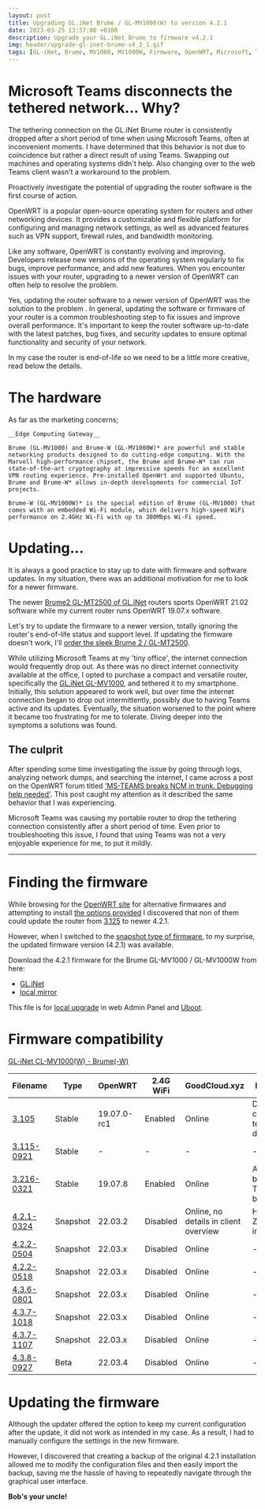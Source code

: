 ```yaml
---
layout: post
title: Upgrading GL.iNet Brume / GL-MV1000(W) to version 4.2.1
date: 2023-03-25 13:37:00 +0100
description: Upgrade your GL.iNet Brume to firmware v4.2.1 
img: header/upgrade-gl-inet-brume-v4_2_1.gif
tags: [GL-iNet, Brume, MV1000, MV1000W, Firmware, OpenWRT, Microsoft, Teams]
---
```


# Microsoft Teams disconnects the tethered network... Why?

The tethering connection on the GL.iNet Brume router is consistently dropped after a short period of time when using Microsoft Teams, often at inconvenient moments. I have determined that this behavior is not due to coincidence but rather a direct result of using Teams. Swapping out machines and operating systems didn't help. Also changing over to the web Teams client wasn't a workaround to the problem.

Proactively investigate the potential of upgrading the router software is the first course of action.

OpenWRT is a popular open-source operating system for routers and other networking devices. It provides a customizable and flexible platform for configuring and managing network settings, as well as advanced features such as VPN support, firewall rules, and bandwidth monitoring.

Like any software, OpenWRT is constantly evolving and improving. Developers release new versions of the operating system regularly to fix bugs, improve performance, and add new features. When you encounter issues with your router, upgrading to a newer version of OpenWRT can often help to resolve the problem.

Yes, updating the router software to a newer version of OpenWRT was the solution to the problem . In general, updating the software or firmware of your router is a common troubleshooting step to fix issues and improve overall performance. It's important to keep the router software up-to-date with the latest patches, bug fixes, and security updates to ensure optimal functionality and security of your network.

In my case the router is end-of-life so we need to be a little more creative, read below the details.

# The hardware

As far as the marketing concerns;

    __Edge Computing Gateway__

    Brume (GL-MV1000) and Brume-W (GL-MV1000W)* are powerful and stable networking products designed to do cutting-edge computing. With the Marvell high-performance chipset, the Brume and Brume-W* can run state-of-the-art cryptography at impressive speeds for an excellent VPN routing experience. Pre-installed OpenWrt and supported Ubuntu, Brume and Brume-W* allows in-depth developments for commercial IoT projects.

    Brume-W (GL-MV1000W)* is the special edition of Brume (GL-MV1000) that comes with an embedded Wi-Fi module, which delivers high-speed WiFi performance on 2.4GHz Wi-Fi with up to 300Mbps Wi-Fi speed.

# Updating...

It is always a good practice to stay up to date with firmware and software updates. In my situation, there was an additional motivation for me to look for a newer firmware.

The newer [Brume2 GL-MT2500 of GL.iNet](https://www.gl-inet.com/products/gl-mt2500/) routers sports OpenWRT 21.02 software while my current router runs OpenWRT 19.07.x software.

Let's try to update the firmware to a newer version, totally ignoring the router's end-of-life status and support level. If updating the firmware doesn't work, I'll [order the sleek Brume 2 / GL-MT2500](https://store.gl-inet.com/collections/brume-2-gl-mt2500-mt2500a-security-gateway).

While utilizing Microsoft Teams at my 'tiny office', the internet connection would frequently drop out. As there was no direct internet connectivity available at the office, I opted to purchase a compact and versatile router, specifically the [GL.iNet GL-MV1000](https://www.gl-inet.com/products/gl-mv1000/), and tethered it to my smartphone. Initially, this solution appeared to work well, but over time the internet connection began to drop out intermittently, possibly due to having Teams active and its updates. Eventually, the situation worsened to the point where it became too frustrating for me to tolerate. Diving deeper into the symptoms a solutions was found.

## The culprit

After spending some time investigating the issue by going through logs, analyzing network dumps, and searching the internet, I came across a post on the OpenWRT forum titled ['MS-TEAMS breaks NCM in trunk. Debugging help needed'](https://forum.openwrt.org/t/ms-teams-breaks-ncm-in-trunk-debugging-help-needed/77724/2). This post caught my attention as it described the same behavior that I was experiencing.

Microsoft Teams was causing my portable router to drop the tethering connection consistently after a short period of time. Even prior to troubleshooting this issue, I found that using Teams was not a very enjoyable experience for me, to put it mildly.

---

# Finding the firmware

While browsing for the [OpenWRT site](https://openwrt.org/toh/gl.inet/gl-mv1000) for alternative firmwares and attempting to install [the options provided](https://openwrt.org/toh/gl.inet/gl-mv1000#installation) I discovered that non of them could update the router from [3.125](https://dl.gl-inet.com/?model=mv1000) to newer 4.2.1.

However, when I switched to the [snapshot type of firmware](https://dl.gl-inet.com/?model=mv1000&type=snapshot), to my surprise, the updated firmware version (4.2.1) was available.

Download the 4.2.1 firmware for the Brume GL-MV1000 / GL-MV1000W from here:

*   [GL.iNet](https://fw.gl-inet.com/firmware/snapshots/20230324/mv1000/openwrt-mv1000-4.2.1-0324-1679603991.img)
*   [local mirror](/assets/bin/gl-inet/mv1000/4.x/openwrt-mv1000-4.2.1-0324-1679603991.img)

This file is for [local upgrade](https://docs.gl-inet.com/en/4/tutorials/firmware_upgrade/) in web Admin Panel and [Uboot](https://docs.gl-inet.com/en/4/tutorials/debrick/).

# Firmware compatibility

[GL-iNet CL-MV1000(W) - Brume(-W)](https://www.gl-inet.com/products/gl-mv1000/)

| Filename | Type | OpenWRT | 2.4G WiFi | GoodCloud.xyz | Remarks |
| --- | --- | --- | --- | --- | --- |
| [3.105](/assets/bin/gl-inet/mv1000/3.x/openwrt-mv1000-emmc-3.105.img) | Stable | 19.07.0-rc1 | Enabled | Online | Doesn't connect to tethered device |
| [3.115-0921](/assets/bin/gl-inet/mv1000/3.x/openwrt-mv1000-emmc-3.215-0921-1663732383.img) | Stable | - | -  | - | - |
| [3.216-0321](/assets/bin/gl-inet/mv1000/3.x/openwrt-mv1000-emmc-3.216-0321-1679391509.img) | Stable | 19.07.8 | Enabled | Online | Affected by the Teams-bug |
| [4.2.1-0324](/assets/bin/gl-inet/mv1000/4.x/openwrt-mv1000-4.2.1-0324-1679603991.img) | Snapshot |22.03.2 | Disabled | Online, no details in client overview | Has ZeroTier integration |
| [4.2.2-0504](/assets/bin/gl-inet/mv1000/4.x/openwrt-mv1000-4.2.2-0504-1683176079.img) | Snapshot | 22.03.x | Disabled | Online | - |
| [4.2.2-0518](/assets/bin/gl-inet/mv1000/4.x/openwrt-mv1000-4.2.2-0518-1684356632.img) | Snapshot | 22.03.x | Disabled | Online | - |
| [4.3.6-0801](/assets/bin/gl-inet/mv1000/4.x/openwrt-mv1000-4.3.6-0801-1690836333.img) | Snapshot | 22.03.x | Disabled | Online | - |
| [4.3.7-1018](/assets/bin/gl-inet/mv1000/4.x/openwrt-mv1000-4.3.7-1018-1697574734.img) | Snapshot | 22.03.x | Disabled | Online | - |
| [4.3.7-1107](/assets/bin/gl-inet/mv1000/4.x/openwrt-mv1000-4.3.7-1107-1699302665.img) | Snapshot | 22.03.x | Disabled | Online | - |
| [4.3.8-0927](/assets/bin/gl-inet/mv1000/4.x/openwrt-mv1000-4.3.8-0927-1695812269.img) | Beta | 22.03.4 | Disabled | Online | - |

# Updating the firmware

Although the updater offered the option to keep my current configuration after the update, it did not work as intended in my case. As a result, I had to manually configure the settings in the new firmware.

However, I discovered that creating a backup of the original 4.2.1 installation allowed me to modify the configuration files and then easily import the backup, saving me the hassle of having to repeatedly navigate through the graphical user interface.

__Bob's your uncle!__